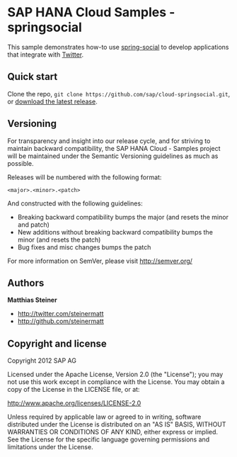 SAP HANA Cloud Samples - springsocial
========

This sample demonstrates how-to use [spring-social](http://www.springsource.org/spring-social) to develop applications that integrate with [Twitter](http://twitter.com).

Quick start
-----------

Clone the repo, `git clone https://github.com/sap/cloud-springsocial.git`, or [download the latest release](https://github.com/sap/cloud-springsocial/zipball/master).


Versioning
----------

For transparency and insight into our release cycle, and for striving to maintain backward compatibility, the SAP HANA Cloud - Samples project will be maintained under the Semantic Versioning guidelines as much as possible.

Releases will be numbered with the following format:

`<major>.<minor>.<patch>`

And constructed with the following guidelines:

* Breaking backward compatibility bumps the major (and resets the minor and patch)
* New additions without breaking backward compatibility bumps the minor (and resets the patch)
* Bug fixes and misc changes bumps the patch

For more information on SemVer, please visit http://semver.org/

Authors
-------

**Matthias Steiner**

+ http://twitter.com/steinermatt
+ http://github.com/steinermatt


Copyright and license
---------------------

Copyright 2012 SAP AG

Licensed under the Apache License, Version 2.0 (the "License");
you may not use this work except in compliance with the License.
You may obtain a copy of the License in the LICENSE file, or at:

   http://www.apache.org/licenses/LICENSE-2.0

Unless required by applicable law or agreed to in writing, software
distributed under the License is distributed on an "AS IS" BASIS,
WITHOUT WARRANTIES OR CONDITIONS OF ANY KIND, either express or implied.
See the License for the specific language governing permissions and
limitations under the License.


